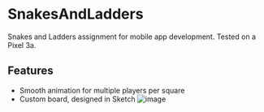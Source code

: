 # SnakesAndLadders
Snakes and Ladders assignment for mobile app development. Tested on a Pixel 3a.

## Features
* Smooth animation for multiple players per square
* Custom board, designed in Sketch ![image](https://splice.ie/snakesandladders/board.png)
